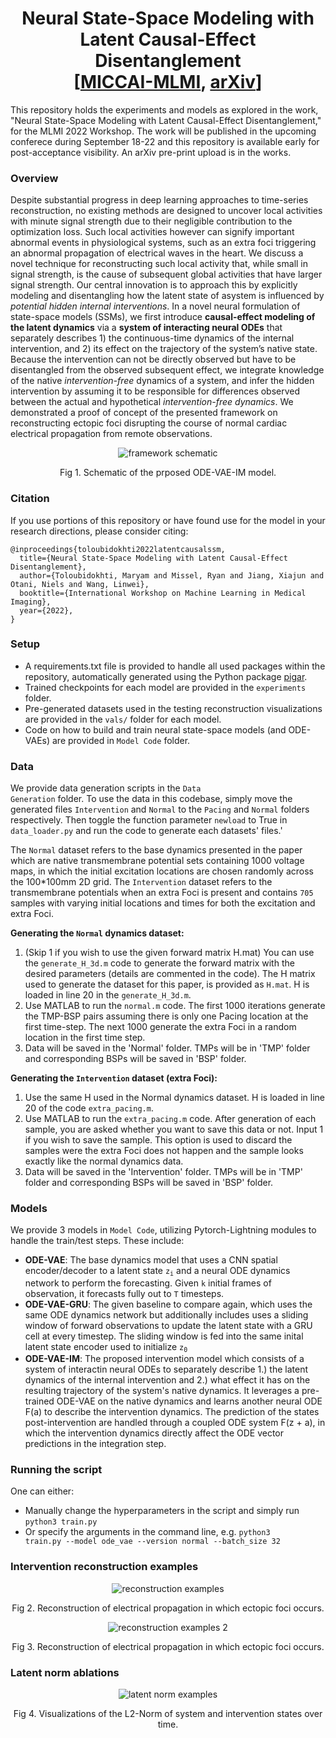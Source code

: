 <h1 align='center'>Neural State-Space Modeling with <br>Latent Causal-Effect Disentanglement<br>
   [<a href='https://sites.google.com/view/mlmi2022/'>MICCAI-MLMI</a>, <a href='https://arxiv.org/'>arXiv</a>]</h2>
<p>This repository holds the experiments and models as explored in the work, "Neural State-Space Modeling with
Latent Causal-Effect Disentanglement," for the MLMI 2022 Workshop. The work will be published in the upcoming conferece during September 18-22 and this repository is available early for post-acceptance visibility. An arXiv pre-print upload is in the works.</p>

### Overview
Despite substantial progress in deep learning approaches to time-series reconstruction, no existing methods are designed to uncover local activities with minute signal strength due to their negligible contribution to the optimization loss. Such local activities however can signify important abnormal events in physiological systems, such as an extra foci triggering an abnormal propagation of electrical waves in the heart. We discuss a novel technique for reconstructing such local activity that, while small in signal strength, is the cause of subsequent global activities that have larger signal strength. Our central innovation is to approach this by explicitly modeling and disentangling how the latent state of asystem is influenced by <i>potential hidden internal interventions</i>. In a novel neural formulation of state-space models (SSMs), we first introduce <b>causal-effect modeling of the latent dynamics</b> via a <b>system of interacting neural ODEs</b> that separately describes 1) the continuous-time dynamics of the internal intervention, and 2) its effect on the trajectory of the system’s native state. Because the intervention can not be directly observed but have to be disentangled from the observed subsequent effect, we integrate knowledge of the native <i>intervention-free</i> dynamics of a system, and infer the hidden intervention by assuming it to be responsible for differences observed between the actual and hypothetical <i>intervention-free dynamics</i>. We demonstrated a proof of concept of the presented framework on reconstructing ectopic foci disrupting the course of normal cardiac electrical propagation from remote observations.
<p align='center'><img src="https://user-images.githubusercontent.com/32918812/182524083-9407cb3d-e42f-4945-bc9b-f7c3492ab531.png" alt="framework schematic" )/></p>
<p align='center'>Fig 1. Schematic of the prposed ODE-VAE-IM model.</p>

### Citation
If you use portions of this repository or have found use for the model in your research directions, please consider citing:
```
@inproceedings{toloubidokhti2022latentcausalssm,
  title={Neural State-Space Modeling with Latent Causal-Effect Disentanglement},
  author={Toloubidokhti, Maryam and Missel, Ryan and Jiang, Xiajun and Otani, Niels and Wang, Linwei},
  booktitle={International Workshop on Machine Learning in Medical Imaging},
  year={2022},
}
```

### Setup
- A requirements.txt file is provided to handle all used packages within the repository, automatically generated using the Python package <a href="https://pypi.org/project/pigar/">pigar</a>. 
- Trained checkpoints for each model are provided in the <code>experiments</code> folder.
- Pre-generated datasets used in the testing reconstruction visualizations are provided in the <code>vals/</code> folder for each model.
- Code on how to build and train neural state-space models (and ODE-VAEs) are provided in <code>Model Code</code> folder.

### Data
We provide data generation scripts in the <code>Data Generation</code> folder. To use the data in this codebase, simply move the
generated files <code>Intervention</code> and <code>Normal</code> to the <code>Pacing</code> and <code>Normal</code> folders respectively. Then toggle the
function parameter <code>newload</code> to True in <code>data_loader.py</code> and run the code to generate each datasets' files.'

The <code>Normal</code> dataset refers to the base dynamics presented in the paper which are native transmembrane potential sets containing 1000 voltage maps, in which the initial excitation locations are chosen randomly across the 100*100mm 2D grid. The <code>Intervention</code> dataset refers to the transmembrane potentials when an extra Foci is present and contains <code>705</code> samples with varying initial locations and times for both the excitation and extra Foci.

<b>Generating the <code>Normal</code> dynamics dataset:</b>
1. (Skip 1 if you wish to use the given forward matrix H.mat) You can use the <code>generate_H_3d.m</code> code to generate the forward matrix with the desired parameters (details are commented in the code). The H matrix used to generate the dataset for this paper, is provided as <code>H.mat</code>. H is loaded in line 20 in the <code>generate_H_3d.m</code>.
2. Use MATLAB to run the <code>normal.m</code> code. The first 1000 iterations generate the TMP-BSP pairs assuming there is only one Pacing location
at the first time-step. The next 1000 generate the extra Foci in a random location in the first time step.
3. Data will be saved in the 'Normal' folder. TMPs will be in 'TMP' folder and corresponding BSPs will be saved in 'BSP' folder.

<b>Generating the <code>Intervention</code> dataset (extra Foci):</b>
1. Use the same H used in the Normal dynamics dataset. H is loaded in line 20 of the code <code>extra_pacing.m</code>.
2. Use MATLAB to run the <code>extra_pacing.m</code> code. After generation of each sample, you are asked whether you want to save this data or not. Input 1 if you wish to save the sample. This option is used to discard the samples were the extra Foci does not happen and the sample
looks exactly like the normal dynamics data.
3. Data will be saved in the 'Intervention' folder. TMPs will be in 'TMP' folder and corresponding BSPs will be saved in 'BSP' folder.

### Models
We provide 3 models in <code>Model Code</code>, utilizing Pytorch-Lightning modules to handle the train/test steps. These include:
- <b>ODE-VAE</b>: The base dynamics model that uses a CNN spatial encoder/decoder to a latent state <code>z<sub>i</sub></code> and a neural ODE dynamics network to perform the forecasting. Given <code>k</code> initial frames of observation, it forecasts fully out to <code>T</code> timesteps.
- <b>ODE-VAE-GRU</b>: The given baseline to compare again, which uses the same ODE dynamics network but additionally includes uses a sliding window of forward observations to update the latent state with a GRU cell at every timestep. The sliding window is fed into the same inital latent state encoder used to initialize <code>z<sub>0</sub></code> 
- <b>ODE-VAE-IM</b>: The proposed intervention model which consists of a system of interactin neural ODEs to separately describe 1.) the latent dynamics of the internal intervention and 2.) what effect it has on the resulting trajectory of the system's native dynamics. It leverages a pre-trained ODE-VAE on the native dynamics and learns another neural ODE F(a) to describe the intervention dynamics. The prediction of the states post-intervention are handled through a coupled ODE system F(z + a), in which the intervention dynamics directly affect the ODE vector predictions in the integration step.

### Running the script
One can either:
- Manually change the hyperparameters in the script and simply run <code>python3 train.py</code>
- Or specify the arguments in the command line, e.g. <code>python3 train.py --model ode_vae --version normal --batch_size 32</code>

### Intervention reconstruction examples

<p align='center'><img src="https://user-images.githubusercontent.com/32918812/182524945-1b5a8f9e-ba01-4fc3-a502-047fe8421a73.png" alt="reconstruction examples" )/></p>
<p align='center'>Fig 2. Reconstruction of electrical propagation in which ectopic foci occurs.</p>

<p align='center'><img src="https://user-images.githubusercontent.com/32918812/182525703-186c4f1e-bf01-4a29-a01b-a7016967a282.png" alt="reconstruction examples 2" )/></p>
<p align='center'>Fig 3. Reconstruction of electrical propagation in which ectopic foci occurs.</p>

### Latent norm ablations

<p align='center'><img src="https://user-images.githubusercontent.com/32918812/182527284-ae2540b5-b841-40d9-8467-3048b31bfc03.png" alt="latent norm examples" )/></p>
<p align='center'>Fig 4. Visualizations of the L2-Norm of system and intervention states over time.</p>
